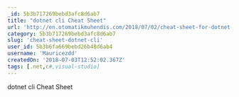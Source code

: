 ```yaml
---
_id: 5b3b717269bebd3afc8d6ab7
title: "dotnet cli Cheat Sheet"
url: 'http://en.otomatikmuhendis.com/2018/07/02/cheat-sheet-for-dotnet-cli/'
category: 5b3b717269bebd3afc8d6ab7
slug: 'cheat-sheet-dotnet-cli'
user_id: 5b3b6fa669bebd26b48d6ab4
username: 'Mauricezdd'
createdOn: '2018-07-03T12:52:02.367Z'
tags: [.net,c#,visual-studio]
---
```


dotnet cli Cheat Sheet

